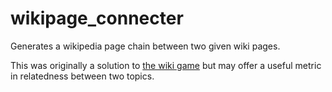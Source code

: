 # wikipage_connecter
Generates a wikipedia page chain between two given wiki pages.

This was originally a solution to [the wiki game](https://www.thewikigame.com/) but may offer a useful metric in relatedness between two topics.
